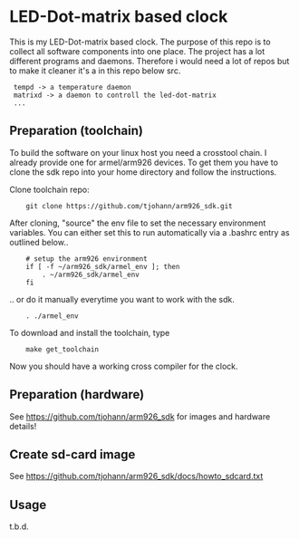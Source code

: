 LED-Dot-matrix based clock
===============

This is my LED-Dot-matrix based clock. The purpose of this repo is to collect all software components into one place. The project has a lot different programs and daemons. Therefore i would need a lot of repos but to make it cleaner it's a in this repo below src. 

     tempd -> a temperature daemon
     matrixd -> a daemon to controll the led-dot-matrix
     ...



Preparation (toolchain)
-------------------

To build the software on your linux host you need a crosstool chain. I already provide one for armel/arm926 devices. To get them you have to clone the sdk repo into your home directory and follow the instructions.

Clone toolchain repo:

        git clone https://github.com/tjohann/arm926_sdk.git


After cloning, "source" the env file to set the necessary environment variables. You can either set this to run automatically via a .bashrc entry as outlined below..

        # setup the arm926 environment
        if [ -f ~/arm926_sdk/armel_env ]; then
            . ~/arm926_sdk/armel_env 
        fi


.. or do it manually everytime you want to work with the sdk. 

        . ./armel_env

To download and install the toolchain, type

        make get_toolchain


Now you should have a working cross compiler for the clock.


Preparation (hardware)
-------------------

See https://github.com/tjohann/arm926_sdk for images and hardware details!


Create sd-card image
-------------------

See https://github.com/tjohann/arm926_sdk/docs/howto_sdcard.txt


Usage
-------------------

t.b.d.







